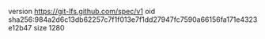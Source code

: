 version https://git-lfs.github.com/spec/v1
oid sha256:984a2d6c13db62257c7f1f013e7f1dd27947fc7590a66156fa171e4323e12b47
size 1280
